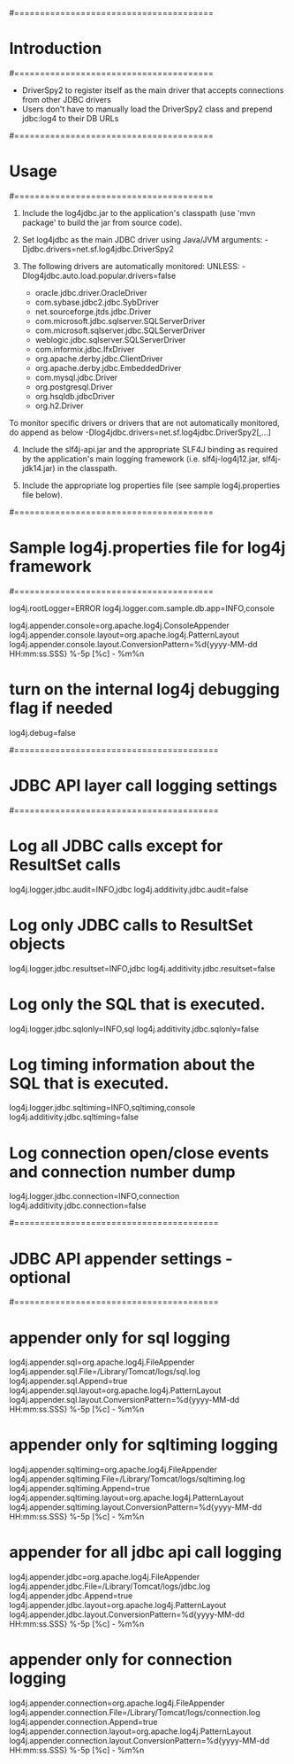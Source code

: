 #=======================================
# Introduction
#=======================================

- DriverSpy2 to register itself as the main driver that accepts connections from other JDBC drivers
- Users don't have to manually load the DriverSpy2 class and prepend jdbc:log4 to their DB URLs

#=======================================
# Usage
#=======================================

1. Include the log4jdbc.jar to the application's classpath (use 'mvn package' to build the jar from source code).

2. Set log4jdbc as the main JDBC driver using Java/JVM arguments:
    -Djdbc.drivers=net.sf.log4jdbc.DriverSpy2 

3. The following drivers are automatically monitored: UNLESS: -Dlog4jdbc.auto.load.popular.drivers=false
     * oracle.jdbc.driver.OracleDriver
     * com.sybase.jdbc2.jdbc.SybDriver
     * net.sourceforge.jtds.jdbc.Driver
     * com.microsoft.jdbc.sqlserver.SQLServerDriver
     * com.microsoft.sqlserver.jdbc.SQLServerDriver
     * weblogic.jdbc.sqlserver.SQLServerDriver
     * com.informix.jdbc.IfxDriver
     * org.apache.derby.jdbc.ClientDriver
     * org.apache.derby.jdbc.EmbeddedDriver
     * com.mysql.jdbc.Driver
     * org.postgresql.Driver
     * org.hsqldb.jdbcDriver
     * org.h2.Driver
     

To monitor specific drivers or drivers that are not automatically monitored, do append as below
-Dlog4jdbc.drivers=net.sf.log4jdbc.DriverSpy2[,<driverclass>...]

4. Include the slf4j-api.jar and the appropriate SLF4J binding as required by the application's main logging framework 
(i.e. slf4j-log4j12.jar, slf4j-jdk14.jar) in the classpath.

5. Include the appropriate log properties file (see sample log4j.properties file below).

#=======================================
# Sample log4j.properties file for log4j framework
#=======================================

log4j.rootLogger=ERROR
log4j.logger.com.sample.db.app=INFO,console

log4j.appender.console=org.apache.log4j.ConsoleAppender
log4j.appender.console.layout=org.apache.log4j.PatternLayout
log4j.appender.console.layout.ConversionPattern=%d{yyyy-MM-dd HH:mm:ss.SSS} %-5p [%c] - %m%n

# turn on the internal log4j debugging flag if needed
log4j.debug=false

#========================================
# JDBC API layer call logging settings
#========================================

# Log all JDBC calls except for ResultSet calls
log4j.logger.jdbc.audit=INFO,jdbc
log4j.additivity.jdbc.audit=false

# Log only JDBC calls to ResultSet objects
log4j.logger.jdbc.resultset=INFO,jdbc
log4j.additivity.jdbc.resultset=false

# Log only the SQL that is executed.
log4j.logger.jdbc.sqlonly=INFO,sql
log4j.additivity.jdbc.sqlonly=false

# Log timing information about the SQL that is executed.
log4j.logger.jdbc.sqltiming=INFO,sqltiming,console
log4j.additivity.jdbc.sqltiming=false

# Log connection open/close events and connection number dump
log4j.logger.jdbc.connection=INFO,connection
log4j.additivity.jdbc.connection=false


#========================================
# JDBC API appender settings - optional 
#========================================

# appender only for sql logging
log4j.appender.sql=org.apache.log4j.FileAppender
log4j.appender.sql.File=/Library/Tomcat/logs/sql.log
log4j.appender.sql.Append=true
log4j.appender.sql.layout=org.apache.log4j.PatternLayout
log4j.appender.sql.layout.ConversionPattern=%d{yyyy-MM-dd HH:mm:ss.SSS} %-5p [%c] - %m%n

# appender only for sqltiming logging
log4j.appender.sqltiming=org.apache.log4j.FileAppender
log4j.appender.sqltiming.File=/Library/Tomcat/logs/sqltiming.log
log4j.appender.sqltiming.Append=true
log4j.appender.sqltiming.layout=org.apache.log4j.PatternLayout
log4j.appender.sqltiming.layout.ConversionPattern=%d{yyyy-MM-dd HH:mm:ss.SSS} %-5p [%c] - %m%n

# appender for all jdbc api call logging
log4j.appender.jdbc=org.apache.log4j.FileAppender
log4j.appender.jdbc.File=/Library/Tomcat/logs/jdbc.log
log4j.appender.jdbc.Append=true
log4j.appender.jdbc.layout=org.apache.log4j.PatternLayout
log4j.appender.jdbc.layout.ConversionPattern=%d{yyyy-MM-dd HH:mm:ss.SSS} %-5p [%c] - %m%n

# appender only for connection logging
log4j.appender.connection=org.apache.log4j.FileAppender
log4j.appender.connection.File=/Library/Tomcat/logs/connection.log
log4j.appender.connection.Append=true
log4j.appender.connection.layout=org.apache.log4j.PatternLayout
log4j.appender.connection.layout.ConversionPattern=%d{yyyy-MM-dd HH:mm:ss.SSS} %-5p [%c] - %m%n
